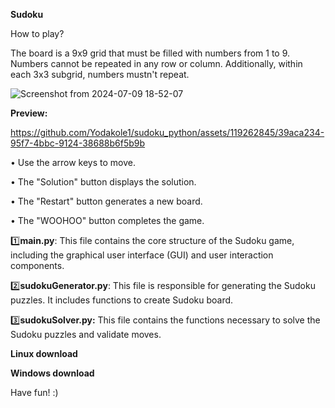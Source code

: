 **Sudoku**

How to play?

The board is a 9x9 grid that must be filled with numbers from 1 to 9. Numbers cannot be repeated in any row or column. 
Additionally, within each 3x3 subgrid, numbers mustn't repeat.

![Screenshot from 2024-07-09 18-52-07](https://github.com/Yodakole1/sudoku_python/assets/119262845/6fe4d4d3-9a16-4f27-a222-fe435c93f378)

**Preview:**



https://github.com/Yodakole1/sudoku_python/assets/119262845/39aca234-95f7-4bbc-9124-38688b6f5b9b




• Use the arrow keys to move.

• The "Solution" button displays the solution.

• The "Restart" button generates a new board.

• The "WOOHOO" button completes the game.


1️⃣**main.py**: This file contains the core structure of the Sudoku game, including the graphical user interface (GUI) and user interaction components. 

2️⃣**sudokuGenerator.py**: This file is responsible for generating the Sudoku puzzles. It includes functions to create Sudoku board. 

3️⃣**sudokuSolver.py:** This file contains the functions necessary to solve the Sudoku puzzles and validate moves. 


**Linux download**


**Windows download**



Have fun! :)
